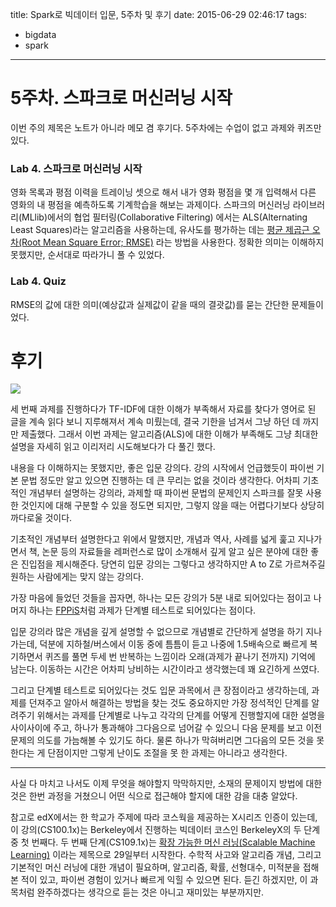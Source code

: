 title: Spark로 빅데이터 입문, 5주차 및 후기
date: 2015-06-29 02:46:17
tags:
- bigdata
- spark
---

# 5주차. 스파크로 머신러닝 시작

이번 주의 제목은 노트가 아니라 메모 겸 후기다.
5주차에는 수업이 없고 과제와 퀴즈만 있다.


### Lab 4. 스파크로 머신러닝 시작

영화 목록과 평점 이력을 트레이닝 셋으로 해서 내가 영화 평점을 몇 개 입력해서
다른 영화의 내 평점을 예측하도록 기계학습을 해보는 과제이다.
스파크의 머신러닝 라이브러리(MLlib)에서의 협업 필터링(Collaborative Filtering)
에서는 ALS(Alternating Least Squares)라는 알고리즘을 사용하는데, 유사도를
평가하는 데는 [평균 제곱근 오차(Root Mean Square Error; RMSE)](https://ko.wikipedia.org/wiki/평균_제곱근_편차)
라는 방법을 사용한다. 정확한 의미는 이해하지 못했지만, 순서대로 따라가니 풀 수
있었다.

### Lab 4. Quiz

RMSE의 값에 대한 의미(예상값과 실제값이 같을 때의 결괏값)를 묻는 간단한
문제들이었다.


# 후기

![](/blog/images/big-data-with-spark-5-week/score.png)

세 번째 과제를 진행하다가 TF-IDF에 대한 이해가 부족해서 자료를 찾다가 영어로 된
글을 계속 읽다 보니 지루해져서 계속 미뤘는데, 결국 기한을 넘겨서 그냥 하던 데 
까지만 제출했다. 그래서 이번 과제는 알고리즘(ALS)에 대한 이해가 부족해도 그냥
최대한 설명을 자세히 읽고 이리저리 시도해보다가 다 풀긴 했다.

내용을 다 이해하지는 못했지만, 좋은 입문 강의다. 강의 시작에서 언급했듯이 파이썬
기본 문법 정도만 알고 있으면 진행하는 데 큰 무리는 없을 것이라 생각한다. 어차피
기초적인 개념부터 설명하는 강의라, 과제할 때 파이썬 문법의 문제인지 스파크를
잘못 사용한 것인지에 대해 구분할 수 있을 정도면 되지만, 그렇지 않을 때는
어렵다기보다 상당히 까다로울 것이다.

기초적인 개념부터 설명한다고 위에서 말했지만, 개념과 역사, 사례를 넓게 훑고
지나가면서 책, 논문 등의 자료들을 레퍼런스로 많이 소개해서 깊게 알고 싶은 분야에
대한 좋은 진입점을 제시해준다. 당연히 입문 강의는 그렇다고 생각하지만 A to Z로
가르쳐주길 원하는 사람에게는 맞지 않는 강의다.

가장 마음에 들었던 것들을 꼽자면, 하나는 모든 강의가 5분 내로 되어있다는 점이고
나머지 하나는 [FPPiS](/blog/2012/11/17/after-coursera-fppis-and-test)처럼 과제가
단계별 테스트로 되어있다는 점이다.

입문 강의라 많은 개념을 깊게 설명할 수 없으므로 개념별로 간단하게 설명을
하기 지나가는데, 덕분에 지하철/버스에서 이동 중에 틈틈이 듣고 나중에 1.5배속으로
빠르게 복기하면서 퀴즈를 풀면 두세 번 반복하는 느낌이라 오래(과제가 끝나기 전까지)
기억에 남는다. 이동하는 시간은 어차피 낭비하는 시간이라고 생각했는데 꽤 요긴하게
쓰였다.

그리고 단계별 테스트로 되어있다는 것도 입문 과목에서 큰 장점이라고 생각하는데,
과제를 던져주고 알아서 해결하는 방법을 찾는 것도 중요하지만 가장 정석적인
단계를 알려주기 위해서는 과제를 단계별로 나누고 각각의 단계를 어떻게 진행할지에
대한 설명을 사이사이에 주고, 하나가 통과해야 그다음으로 넘어갈 수 있으니 다음
문제를 보고 이전 문제의 의도를 가늠해볼 수 있기도 하다. 물론 하나가 막혀버리면
그다음의 모든 것을 못한다는 게 단점이지만 그렇게 난이도 조절을 못 한 과제는
아니라고 생각한다.

---

사실 다 마치고 나서도 이제 무엇을 해야할지 막막하지만, 소재의 문제이지 방법에
대한 것은 한번 과정을 거쳤으니 어떤 식으로 접근해야 할지에 대한 감을 대충 알았다.

참고로 edX에서는 한 학교가 주제에 따라 코스웍을 제공하는 X시리즈 인증이 있는데,
이 강의(CS100.1x)는 Berkeley에서 진행하는 빅데이터 코스인 BerkeleyX의 두 단계 중
첫 번째다. 두 번째 단계(CS109.1x)는 [확장 가능한 머신 러닝(Scalable Machine Learning)](https://www.edx.org/course/scalable-machine-learning-uc-berkeleyx-cs190-1x)
이라는 제목으로 29일부터 시작한다. 수학적 사고와 알고리즘 개념, 그리고 기본적인
머신 러닝에 대한 개념이 필요하며, 알고리즘, 확률, 선형대수, 미적분을 접해본 적이
있고, 파이썬 경험이 있거나 빠르게 익힐 수 있으면 된다. 듣긴 하겠지만, 이 과목처럼
완주하겠다는 생각으로 듣는 것은 아니고 재미있는 부분까지만.




